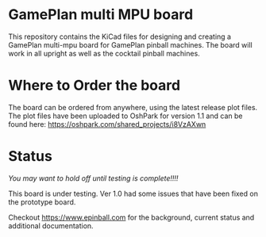 # GamePlan multi MPU board
This repository contains the KiCad files for designing and creating a GamePlan multi-mpu board for GamePlan pinball machines. The board will work in all upright as well as the cocktail pinball machines.

# Where to Order the board
The board can be ordered from anywhere, using the latest release plot files. The plot files have been uploaded to OshPark for version 1.1 and can be found here: https://oshpark.com/shared_projects/i8VzAXwn


# Status
*You may want to hold off until testing is complete!!!!*

This board is under testing. Ver 1.0 had some issues that have been fixed on the prototype board.


Checkout https://www.epinball.com for the background, current status and additional documentation.
